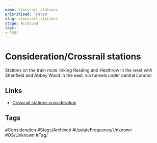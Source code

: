 ```yaml
---
name: Crossrail stations
prioritised: 'False'
slug: crossrail-stations
stage: Archived
tags:
- Tag/
---
```


# Consideration/Crossrail stations

Stations on the train route linking Reading and Heathrow in the west with Shenfield and Abbey Wood in the east, via tunnels under central London

## Links

* [Crossrail stations consideration](https://design.planning.data.gov.uk/planning-consideration/crossrail-stations)

## Tags

#Consideration #Stage/Archived #UpdateFrequency/Unknown #OS/Unknown #Tag/